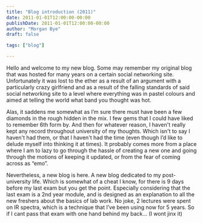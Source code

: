 ```yaml
---
title: "Blog introduction (2011)"
date: 2011-01-01T12:00:00-00:00
publishDate: 2011-01-01T12:00:00-00:00
author: "Morgan Bye"
draft: false

tags: ["blog"]

---
```


Hello and welcome to my new blog. Some may remember my original blog  that was hosted for many years on a certain social networking site.  Unfortunately it was lost to the ether as a result of an argument with a particularly crazy girlfriend and as a result of the falling standards  of said social networking site to a level where everything was in pastel  colours and aimed at telling the world what band you thought was hot.

Alas, it saddens me somewhat as I’m sure there must have been a few  diamonds in the rough hidden in the mix. I few gems that I could have  liked to remember 6th form by. And then for whatever reason, I haven't really kept any record throughout university of my thoughts. Which isn't to say I haven't had them, or that I haven't had the time (even though I’d like to delude myself into thinking it at times). It probably comes  more from a place where I am to lazy to go through the hassle of  creating a new one and going through the motions of keeping it updated,  or from the fear of coming across as “emo”.

Nevertheless, a new blog is here. A new blog dedicated to my  post-university life. Which is somewhat of a cheat I know, for there is 9  days before my last exam but you get the point. Especially considering  that the last exam is a 2nd year module, and is designed as an  explanation to all the new freshers about the basics of lab work. No  joke, 2 lectures were spent on IR spectra, which is a technique that  I’ve been using now for 5 years. So if I cant pass that exam with one  hand behind my back… (I wont jinx it)
